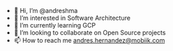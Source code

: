- 👋 Hi, I’m @andreshma
- 👀 I’m interested in Software Architecture
- 🌱 I’m currently learning GCP
- 💞️ I’m looking to collaborate on Open Source projects
- 📫 How to reach me andres.hernandez@mobiik.com

<!---
andreshma/andreshma is a ✨ special ✨ repository because its `README.md` (this file) appears on your GitHub profile.
You can click the Preview link to take a look at your changes.
--->
